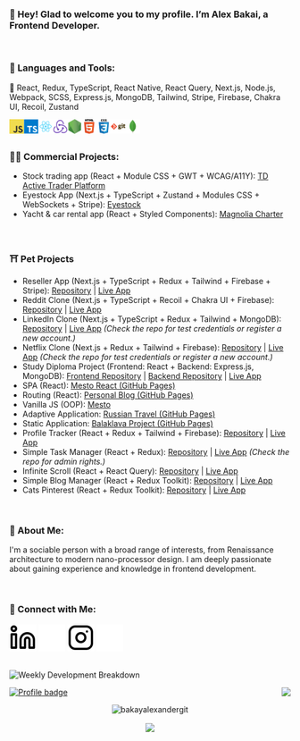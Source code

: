 <!-- <h1 align="center">
  <img src="https://raw.githubusercontent.com/BakayAlexander/BakayAlexander/master/images/name.svg" alt="Alexander Bakay" />
</h1> -->

### 👋 Hey! Glad to welcome you to my profile. I’m Alex Bakai, a Frontend Developer.
    
<br />

### :rocket: Languages and Tools:
🔰 React, Redux, TypeScript, React Native, React Query, Next.js, Node.js, Webpack, SCSS, Express.js, MongoDB, Tailwind, Stripe, Firebase, Chakra UI, Recoil, Zustand  
  
<img align="left" alt="JavaScript" width="26px" src="https://raw.githubusercontent.com/github/explore/80688e429a7d4ef2fca1e82350fe8e3517d3494d/topics/javascript/javascript.png" />
<img src="https://raw.githubusercontent.com/devicons/devicon/master/icons/typescript/typescript-original.svg" alt="typescript" width="26" height="26" align="left"  />
<img align="left" alt="React" width="26px" src="https://raw.githubusercontent.com/github/explore/80688e429a7d4ef2fca1e82350fe8e3517d3494d/topics/react/react.png" />
<img align="left" alt="Redux" width="26px" src="https://raw.githubusercontent.com/github/explore/80688e429a7d4ef2fca1e82350fe8e3517d3494d/topics/redux/redux.png" />
<img align="left" alt="Node.js" width="26px" src="https://raw.githubusercontent.com/github/explore/80688e429a7d4ef2fca1e82350fe8e3517d3494d/topics/nodejs/nodejs.png" />
<img align="left" alt="HTML5" width="26px" src="https://raw.githubusercontent.com/github/explore/80688e429a7d4ef2fca1e82350fe8e3517d3494d/topics/html/html.png" />
<img align="left" alt="CSS3" width="26px" src="https://raw.githubusercontent.com/github/explore/80688e429a7d4ef2fca1e82350fe8e3517d3494d/topics/css/css.png" />
<img align="left" alt="Git" width="26px" src="https://raw.githubusercontent.com/github/explore/80688e429a7d4ef2fca1e82350fe8e3517d3494d/topics/git/git.png" />
<img src="https://raw.githubusercontent.com/devicons/devicon/master/icons/mongodb/mongodb-original.svg" alt="mongodb" width="26" height="26" align="left" />

<br />
<br />

### 👨‍💻 Commercial Projects:
- Stock trading app (React + Module CSS + GWT + WCAG/A11Y): [TD Active Trader Platform](https://tdactivetraderdemo.td.com/dxtrade5/?client=WEB)
- Eyestock App (Next.js + TypeScript + Zustand + Modules CSS + WebSockets + Stripe): [Eyestock](https://eyestock.io/)
- Yacht & car rental app (React + Styled Components): [Magnolia Charter](https://magnolia-charter.com)

<br />

### :shinto_shrine: Pet Projects 
- Reseller App (Next.js + TypeScript + Redux + Tailwind + Firebase + Stripe): [Repository](https://github.com/BakayAlexander/apple-reseller) | [Live App](https://apple-reseller.vercel.app/)
- Reddit Clone (Next.js + TypeScript + Recoil + Chakra UI + Firebase): [Repository](https://github.com/BakayAlexander/reddit-2022) | [Live App](https://reddit-2022.vercel.app/)
- LinkedIn Clone (Next.js + TypeScript + Redux + Tailwind + MongoDB): [Repository](https://github.com/BakayAlexander/linkedin-2022) | [Live App](https://bakay-linkedin.vercel.app) *(Check the repo for test credentials or register a new account.)*
- Netflix Clone (Next.js + Redux + Tailwind + Firebase): [Repository](https://github.com/BakayAlexander/netflix-2022) | [Live App](https://bakay-netflix.netlify.app) *(Check the repo for test credentials or register a new account.)*
- Study Diploma Project (Frontend: React + Backend: Express.js, MongoDB): [Frontend Repository](https://github.com/BakayAlexander/movies-explorer-frontend) | [Backend Repository](https://github.com/BakayAlexander/movies-explorer-api) | [Live App](http://bakay.nomoredomains.work)
- SPA (React): [Mesto React (GitHub Pages)](https://mesto.bakay.students.nomoredomains.work)
- Routing (React): [Personal Blog (GitHub Pages)](https://bakayalexander.github.io/blog-react)
- Vanilla JS (OOP): [Mesto](https://github.com/BakayAlexander/mesto)
- Adaptive Application: [Russian Travel (GitHub Pages)](https://bakayalexander.github.io/russian-travel)
- Static Application: [Balaklava Project (GitHub Pages)](https://bakayalexander.github.io/balaklava-project)
- Profile Tracker (React + Redux + Tailwind + Firebase): [Repository](https://github.com/BakayAlexander/task_tracker_complex) | [Live App](https://task-tracker-complex.vercel.app/)
- Simple Task Manager (React + Redux): [Repository](https://github.com/BakayAlexander/task-manager) | [Live App](https://bakay-task-manager.netlify.app/) *(Check the repo for admin rights.)*
- Infinite Scroll (React + React Query): [Repository](https://github.com/BakayAlexander/react_infinite_scroll) | [Live App](https://bakay-react-inf-scroll.netlify.app/)
- Simple Blog Manager (React + Redux Toolkit): [Repository](https://github.com/BakayAlexander/blog-manager) | [Live App](https://blog-manager-bakay.netlify.app/)
- Cats Pinterest (React + Redux Toolkit): [Repository](https://github.com/BakayAlexander/frontend-challenge) | [Live App](https://bakay-cats-pinterest.netlify.app/)

<br />

### 🙋 About Me:
  
I'm a sociable person with a broad range of interests, from Renaissance architecture to modern nano-processor design. I am deeply passionate about gaining experience and knowledge in frontend development.

<br />

### :iphone: Connect with Me:
  
[![website](./images/linkedin-light.svg)](https://www.linkedin.com/in/aleksanrd-bakai/#gh-light-mode-only)
[![website](./images/linkedin-dark.svg)](https://www.linkedin.com/in/aleksanrd-bakai/#gh-dark-mode-only)
[![website](./images/instagram-light.svg)](https://www.instagram.com/alex.bakai/#gh-light-mode-only)
[![website](./images/instagram-dark.svg)](https://www.instagram.com/alex.bakai/#gh-dark-mode-only)
&nbsp;&nbsp;

<br />

<img src="https://github.com/BakayAlexander/BakayAlexander/blob/master/images/codeStats.svg" alt="Weekly Development Breakdown"/>

<!-- <p align="left"> #### 🏊‍♂️ Weekly Development Breakdown -->

[![Profile badge](https://www.codewars.com/users/BakayAlexander/badges/large)](https://www.codewars.com/users/BakayAlexander) 
<img align="right" src="http://estruyf-github.azurewebsites.net/api/VisitorHit?user=BakayAlexander&repo=BakayAlexander&countColorcountColor&countColor=%237B1E7B"/>

<p align="center">
<img src="https://github-readme-stats.vercel.app/api?username=BakayAlexander&show_icons=true&theme=dracula&hide=stars,issues" alt="bakayalexandergit" />
</p>

<p align="center">
<img align="center" src="https://media1.giphy.com/media/13HgwGsXF0aiGY/giphy.gif" />
</p>

[linkedin]: https://www.linkedin.com/in/aleksanrd-bakai/
[instagram]: https://www.instagram.com/alex.bakai/

<br />
